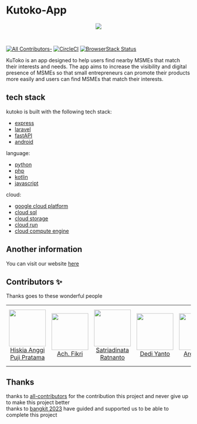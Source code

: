 # Kutoko-App


<p align="center">
  <a href="">
    <img src="https://avatars.githubusercontent.com/u/132459515?s=400&u=d27e0ed77b44dad68fec6a31c4b095b5ffcf00f6&v=4">
  </a>
</p>
&nbsp;

[![All Contributors-](https://img.shields.io/badge/all_contributors-6-orange.svg?style=flat-square)](#contributors-)
[![CircleCI](https://circleci.com/gh/codesandbox/codesandbox-client.svg?style=svg)]()
[![BrowserStack Status](https://www.browserstack.com/automate/badge.svg?badge_key=cVJuczlJWUtqWXhIbFN1ZjVQekF4NzNsd3phNEZRaGlWU0pHYVVkdGRFWT0tLXFtTVhaOWRySmN0ZG5QVDNDQ0g5Z0E9PQ==--79fe3eae4f149a400d396c9b12d3988f685785cf)]()

KuToko is an app designed to help users find nearby MSMEs that match their interests and needs. The app aims to increase the visibility and digital presence of MSMEs so that small entrepreneurs can promote their products more easily and users can find MSMEs that match their interests.


## tech stack
kutoko is built with the following tech stack:

- [express](https://expressjs.com/)
- [laravel](https://laravel.com/)
- [fastAPI](https://fastapi.tiangolo.com/)
- [android](https://developer.android.com/)

language:
- [python](https://www.python.org/)
- [php](https://www.php.net/)
- [kotlin](https://kotlinlang.org/)
- [javascript](https://www.javascript.com/)

cloud:
- [google cloud platform](https://cloud.google.com/)
- [cloud sql](https://cloud.google.com/sql)
- [cloud storage](https://cloud.google.com/storage)
- [cloud run](https://cloud.google.com/run)
- [cloud compute engine](https://cloud.google.com/compute)

## Another information
You can visit our website [here](https://kutoko.id/)

## Contributors ✨

Thanks goes to these wonderful people

<!-- ALL-CONTRIBUTORS-LIST:START - Do not remove or modify this section -->
<!-- prettier-ignore-start -->
<!-- markdownlint-disable -->
<table>
  <tr>
    <td align="center"><a href="https://github.com/hiskiapp"><img src="https://avatars.githubusercontent.com/u/44335799?v=4" width="100px"><br>Hiskia Anggi Puji Pratama</a></td>
    <td align="center"><a href="https://github.com/ach-fikri"><img src="https://avatars.githubusercontent.com/u/80633456?v=4" width="100px"><br>Ach. Fikri</a></td>
    <td align="center"><a href="https://github.com/satriadinatati"><img src="https://avatars.githubusercontent.com/u/78332702?v=4" width="100px"><br> Satriadinata Ratnanto</a></td>
    <td align="center"><a href="https://github.com/71200593dediyanto"><img src="https://avatars.githubusercontent.com/u/78332720?v=4" width="100px"><br>Dedi Yanto</a></td>
    <td align="center"><a href="https://github.com/ArdaFadli"><img src="https://avatars.githubusercontent.com/u/101203768?v=4" width="100px"><br>Arda Fadli</a></td>
    <td align="center"><a href="https://github.com/jiddan300"><img src="https://avatars.githubusercontent.com/u/85534110?v=4" width="100px"><br>Muhammad Jiddan Al-Aviv</a></td>
  </tr>
</table>

<!-- markdownlint-enable -->
<!-- prettier-ignore-end -->
<!-- ALL-CONTRIBUTORS-LIST:END -->

## Thanks
thanks to [all-contributors](#contributors-) for the contribution this project and never give up to make this project better <br>
thanks to [bangkit 2023](https://grow.google/intl/id_id/bangkit/) have guided and supported us to be able to complete this project
